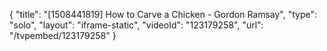 {
    "title": "[1508441819] How to Carve a Chicken - Gordon Ramsay",
    "type": "solo",
    "layout": "iframe-static",
    "videoId": "123179258",
    "url": "\/tvpembed\/123179258"
}